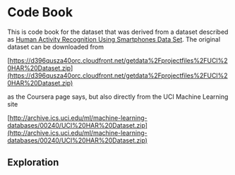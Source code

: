 # Code Book

This is code book for the dataset that was derived from a dataset described as
[Human Activity Recognition Using Smartphones Data Set](http://archive.ics.uci.edu/ml/datasets/Human+Activity+Recognition+Using+Smartphones).
The original dataset can be downloaded from 

[https://d396qusza40orc.cloudfront.net/getdata%2Fprojectfiles%2FUCI%20HAR%20Dataset.zip](https://d396qusza40orc.cloudfront.net/getdata%2Fprojectfiles%2FUCI%20HAR%20Dataset.zip)

as the Coursera page says, but also directly from the UCI Machine Learning site

[http://archive.ics.uci.edu/ml/machine-learning-databases/00240/UCI%20HAR%20Dataset.zip](http://archive.ics.uci.edu/ml/machine-learning-databases/00240/UCI%20HAR%20Dataset.zip)

## Exploration

